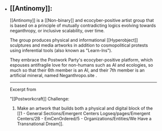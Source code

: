 

- ## [[Antinomy]]:
  
  [[Antinomy]] is a [[Non-binary]] and ecocyber-positive artist group that is based on a principle of mutually contradicting logics evolving towards neganthropy, or inclusive scalability, over time.
  
  The group produces physical and informational [[Hyperobject]] sculptures and media artworks in addition to cosmopolitical protests using inferential tools (also known as "Learn-Ins").
  
  They embrace the Postwork Party's ecocyber-positive platform, which espouses antifragile love for non-humans such as AI and ecologies, so much so that their 6th member is an AI, and their 7th member is an artificial mineral, named Neganthropo.site .
  
  
  ---
  
  
  Excerpt from
  
  
  "[[Postworkcraft]] Challenge: 
  
  1. Make an artwork that builds both a physical and digital block of the [[1 - General Sections/Emergent Centers Logseq/pages/Emergent Centers/2B - EmCenOrdered/5 - Organizations/Entities/We Have a Transnational Dream]].